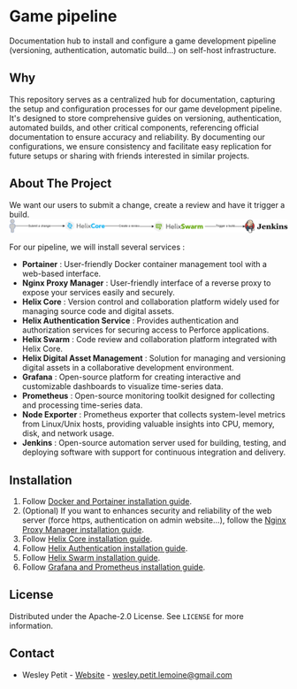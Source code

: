 # Game pipeline

Documentation hub to install and configure a game development pipeline (versioning, authentication, automatic build...) on self-host infrastructure.

## Why

This repository serves as a centralized hub for documentation, capturing the setup and configuration processes for our game development pipeline. It's designed to store comprehensive guides on versioning, authentication, automated builds, and other critical components, referencing official documentation to ensure accuracy and reliability. By documenting our configurations, we ensure consistency and facilitate easy replication for future setups or sharing with friends interested in similar projects.

## About The Project

We want our users to submit a change, create a review and have it trigger a build.  
![Game pipeline](assets/0-pipeline.png)

For our pipeline, we will install several services :

- **Portainer** : User-friendly Docker container management tool with a web-based interface.
- **Nginx Proxy Manager** : User-friendly interface of a reverse proxy to expose your services easily and securely.
- **Helix Core** : Version control and collaboration platform widely used for managing source code and digital assets.
- **Helix Authentication Service** : Provides authentication and authorization services for securing access to Perforce applications.
- **Helix Swarm** : Code review and collaboration platform integrated with Helix Core.
- **Helix Digital Asset Management** : Solution for managing and versioning digital assets in a collaborative development environment.
- **Grafana** : Open-source platform for creating interactive and customizable dashboards to visualize time-series data.
- **Prometheus** : Open-source monitoring toolkit designed for collecting and processing time-series data.
- **Node Exporter** : Prometheus exporter that collects system-level metrics from Linux/Unix hosts, providing valuable insights into CPU, memory, disk, and network usage.
- **Jenkins** : Open-source automation server used for building, testing, and deploying software with support for continuous integration and delivery.

## Installation

1. Follow [Docker and Portainer installation guide](docs/install-docker.md).
2. (Optional) If you want to enhances security and reliability of the web server (force https, authentication on admin website...), follow the [Nginx Proxy Manager installation guide](docs/install-nginx-proxy-manager.md).
3. Follow [Helix Core installation guide](docs/install-helix-core.md).
4. Follow [Helix Authentication installation guide](docs/install-helix-authentication-service.md).
5. Follow [Helix Swarm installation guide](docs/install-helix-swarm.md).
6. Follow [Grafana and Prometheus installation guide](docs/install-grafana-with-prometheus.md).

## License

Distributed under the Apache-2.0 License. See `LICENSE` for more information.

## Contact

- Wesley Petit - [Website](https://wesleypetit.fr/) - wesley.petit.lemoine@gmail.com